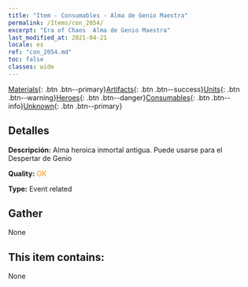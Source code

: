 ```yaml
---
title: "Item - Consumables - Alma de Genio Maestra"
permalink: /Items/con_2054/
excerpt: "Era of Chaos  Alma de Genio Maestra"
last_modified_at: 2021-04-21
locale: es
ref: "con_2054.md"
toc: false
classes: wide
---
```

 [Materials](/es/Items/){: .btn .btn--primary}[Artifacts](/es/Items/Artifacts/){: .btn .btn--success}[Units](/es/Items/Units/){: .btn .btn--warning}[Heroes](/es/Items/Heroes/){: .btn .btn--danger}[Consumables](/es/Items/Consumables/){: .btn .btn--info}[Unknown](/es/Items/Unknown/){: .btn .btn--primary}

## Detalles
 **Descripción:** Alma heroica inmortal antigua. Puede usarse para el Despertar de Genio

 **Quality:** <span style="color: #FF8C00">OK</span>

 **Type:** Event related

## Gather

  None

## This item contains:

  None


